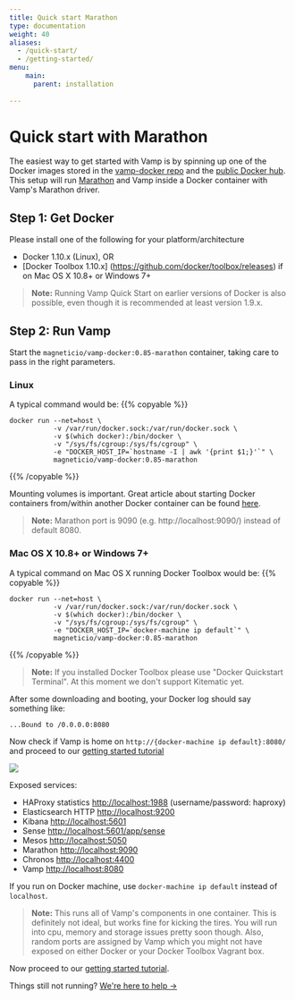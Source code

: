 ```yaml
---
title: Quick start Marathon
type: documentation
weight: 40
aliases:
  - /quick-start/
  - /getting-started/
menu:
    main:
      parent: installation
    
---
```


# Quick start with Marathon

The easiest way to get started with Vamp is by spinning up one of the Docker images stored
in the [vamp-docker repo](https://github.com/magneticio/vamp-docker) and the [public Docker hub](https://hub.docker.com/r/magneticio/vamp-docker/).
This setup will run [Marathon](https://mesosphere.github.io/marathon/) and Vamp inside a Docker container with Vamp's Marathon driver.

## Step 1: Get Docker

Please install one of the following for your platform/architecture

- Docker 1.10.x (Linux), OR
- [Docker Toolbox 1.10.x] (https://github.com/docker/toolbox/releases) if on Mac OS X 10.8+ or Windows 7+

> **Note:** Running Vamp Quick Start on earlier versions of Docker is also possible, even though it is recommended at least version 1.9.x.

## Step 2: Run Vamp

Start the `magneticio/vamp-docker:0.85-marathon` container, taking care to pass in the right parameters. 

### Linux

A typical command would be:
{{% copyable %}}
```
docker run --net=host \
           -v /var/run/docker.sock:/var/run/docker.sock \
           -v $(which docker):/bin/docker \
           -v "/sys/fs/cgroup:/sys/fs/cgroup" \
           -e "DOCKER_HOST_IP=`hostname -I | awk '{print $1;}'`" \
           magneticio/vamp-docker:0.85-marathon
```
{{% /copyable %}}

Mounting volumes is important. 
Great article about starting Docker containers from/within another Docker container can be found [here](https://jpetazzo.github.io/2015/09/03/do-not-use-docker-in-docker-for-ci/).

> **Note:** Marathon port is 9090 (e.g. http://localhost:9090/) instead of default 8080. 


### Mac OS X 10.8+ or Windows 7+

A typical command on Mac OS X running Docker Toolbox would be:
{{% copyable %}}
```
docker run --net=host \
           -v /var/run/docker.sock:/var/run/docker.sock \
           -v $(which docker):/bin/docker \
           -v "/sys/fs/cgroup:/sys/fs/cgroup" \
           -e "DOCKER_HOST_IP=`docker-machine ip default`" \
           magneticio/vamp-docker:0.85-marathon
```
{{% /copyable %}}

> **Note:** If you installed Docker Toolbox please use "Docker Quickstart Terminal". At this moment we don't support Kitematic yet.

After some downloading and booting, your Docker log should say something like:

```
...Bound to /0.0.0.0:8080
```

Now check if Vamp is home on `http://{docker-machine ip default}:8080/` and proceed to our [getting started tutorial](/documentation/guides/)

![](/img/screenshots/vamp_ui_home.gif)

Exposed services:

- HAProxy statistics [http://localhost:1988](http://localhost:1988) (username/password: haproxy)
- Elasticsearch HTTP [http://localhost:9200](http://localhost:9200)
- Kibana [http://localhost:5601](http://localhost:5601)
- Sense [http://localhost:5601/app/sense](http://localhost:5601/app/sense)
- Mesos [http://localhost:5050](http://localhost:5050)
- Marathon [http://localhost:9090](http://localhost:9090)
- Chronos [http://localhost:4400](http://localhost:4400)
- Vamp [http://localhost:8080](http://localhost:8080)

If you run on Docker machine, use `docker-machine ip default` instead of `localhost`.

> **Note:** This runs all of Vamp's components in one container. This is definitely not ideal, but works fine for kicking the tires.
You will run into cpu, memory and storage issues pretty soon though. Also, random ports are assigned by Vamp which you might not have exposed on either Docker or your Docker Toolbox Vagrant box.  

Now proceed to our [getting started tutorial](/documentation/guides/).

Things still not running? [We're here to help →](https://github.com/magneticio/vamp/issues)
